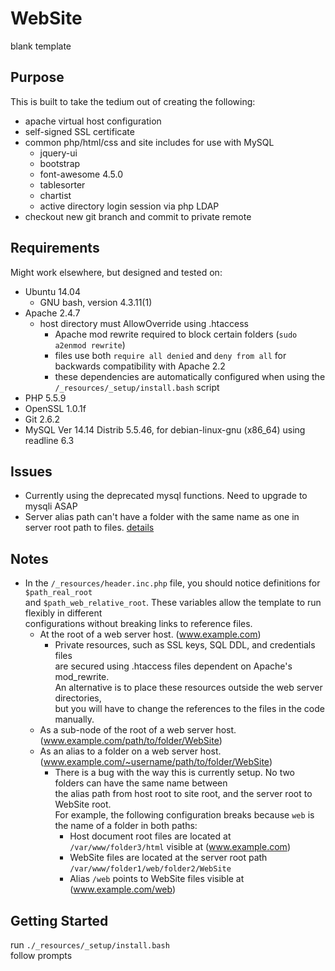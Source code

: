 # WebSite
blank template

## Purpose
This is built to take the tedium out of creating the following:  

- apache virtual host configuration  
- self-signed SSL certificate  
- common php/html/css and site includes for use with MySQL  
  - jquery-ui
  - bootstrap
  - font-awesome 4.5.0
  - tablesorter
  - chartist
  - active directory login session via php LDAP
- checkout new git branch and commit to private remote

## Requirements
Might work elsewhere, but designed and tested on:  
- Ubuntu 14.04  
  - GNU bash, version 4.3.11(1)  
- Apache 2.4.7  
  - host directory must AllowOverride using .htaccess
    - Apache mod rewrite required to block certain folders (`sudo a2enmod rewrite`)
    - files use both `require all denied` and `deny from all` for backwards compatibility with Apache 2.2
    - these dependencies are automatically configured when using the `/_resources/_setup/install.bash` script
- PHP 5.5.9  
- OpenSSL 1.0.1f  
- Git 2.6.2
- MySQL  Ver 14.14 Distrib 5.5.46, for debian-linux-gnu (x86_64) using readline 6.3

## Issues
- Currently using the deprecated mysql functions. Need to upgrade to mysqli ASAP
- Server alias path can't have a folder with the same name as one in server root path to files. [details](#bug_alias)

## Notes
- In the `/_resources/header.inc.php` file, you should notice definitions for `$path_real_root`  
  and `$path_web_relative_root`. These variables allow the template to run flexibly in different  
  configurations without breaking links to reference files.
  - At the root of a web server host. (www.example.com)
    - Private resources, such as SSL keys, SQL DDL, and credentials files  
      are secured using .htaccess files dependent on Apache's mod_rewrite.  
      An alternative is to place these resources outside the web server directories,  
      but you will have to change the references to the files in the code manually.
  - As a sub-node of the root of a web server host. (www.example.com/path/to/folder/WebSite)
  - As an alias to a folder on a web server host. (www.example.com/~username/path/to/folder/WebSite)
    - <a name="bug_alias"></a>There is a bug with the way this is currently setup. No two folders can have the same name between  
      the alias path from host root to site root, and the server root to WebSite root.  
      For example, the following configuration breaks because `web` is the name of a folder in both paths:  
      - Host document root files are located at `/var/www/folder3/html` visible at (www.example.com)
      - WebSite files are located at the server root path `/var/www/folder1/web/folder2/WebSite`
      - Alias `/web` points to WebSite files visible at (www.example.com/web)

## Getting Started
run `./_resources/_setup/install.bash`  
follow prompts
